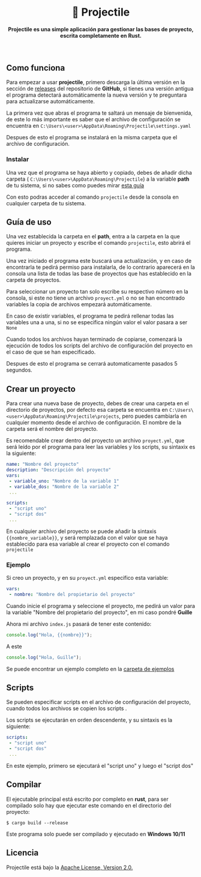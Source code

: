 <center>
    <h1 align="center">🚀 Projectile</h1>
    <h4 align="center"><b>Projectile</b> es una simple aplicación para gestionar las bases de proyecto, escrita completamente en Rust.</h4>
</center>
<br>

## Como funciona

Para empezar a usar **projectile**, primero descarga la última versión en la sección de [releases](https://github.com/holasoyender/Projectile/releases) del repositorio de **GitHub**, si tienes una versión antigua el programa detectará automáticamente la nueva versión y te preguntara para actualizarse automáticamente.

La primera vez que abras el programa te saltará un mensaje de bienvenida, de este lo más importante es saber que el archivo de configuración se encuentra en `C:\Users\<user>\AppData\Roaming\Projectile\settings.yaml`

Despues de esto el programa se instalará en la misma carpeta que el archivo de configuración.

### Instalar

Una vez que el programa se haya abierto y copiado, debes de añadir dicha carpeta ( `C:\Users\<user>\AppData\Roaming\Projectile`) a la variable **path** de tu sistema, si no sabes como puedes mirar [esta guía](https://github.com/holasoyender/Projectile/blob/main/docs/path.md)

Con esto podras acceder al comando `projectile` desde la consola en cualquier carpeta de tu sistema.

## Guía de uso

Una vez establecida la carpeta en el **path**, entra a la carpeta en la que quieres iniciar un proyecto y escribe el comando `projectile`, esto abrirá el programa.

Una vez iniciado el programa este buscará una actualización, y en caso de encontrarla te pedirá permiso para instalarla, de lo contrario aparecerá en la consola una lista de todas las base de proyectos que has establecido en la carpeta de proyectos.

Para seleccionar un proyecto tan solo escribe su respectivo número en la consola, si este no tiene un archivo `proyect.yml` o no se han encontrado variables la copia de archivos empezará automáticamente.

En caso de existir variables, el programa te pedirá rellenar todas las variables una a una, si no se especifica ningún valor el valor pasara a ser `None`

Cuando todos los archivos hayan terminado de copiarse, comenzará la ejecución de todos los scripts del archivo de configuración del proyecto en el caso de que se han especificado.

Despues de esto el programa se cerrará automaticamente pasados 5 segundos.

## Crear un proyecto

Para crear una nueva base de proyecto, debes de crear una carpeta en el directorio de proyectos, por defecto esa carpeta se encuentra en `C:\Users\<user>\AppData\Roaming\Projectile\projects`, pero puedes cambiarla en cualquier momento desde el archivo de configuración. El nombre de la carpeta será el nombre del proyecto.

Es recomendable crear dentro del proyecto un archivo `proyect.yml`, que será leído por el programa para leer las variables y los scripts, su sintaxix es la siguiente:
```yml
name: "Nombre del proyecto"
description: "Descripción del proyecto"
vars:
 - variable_uno: "Nombre de la variable 1"
 - variable_dos: "Nombre de la variable 2"
 ...

scripts:
 - "script uno"
 - "script dos"
 ...
```

En cualquier archivo del proyecto se puede añadir la sintaxis `{{nombre_variable}}`, y será remplazada con el valor que se haya establecido para esa variable al crear el proyecto con el comando `projectile`

### Ejemplo

Si creo un proyecto, y en su `proyect.yml` especifico esta variable:
```yml
vars:
 - nombre: "Nombre del propietario del proyecto"
 ```
Cuando inicie el programa  y seleccione el proyecto, me pedirá un valor para la variable "Nombre del propietario del proyecto", en mi caso pondré **Guille**

Ahora mi archivo `index.js` pasará de tener este contenido:
```js
console.log("Hola, {{nombre}}");
```
A este
```js
console.log("Hola, Guille"); 
```
Se puede encontrar un ejemplo completo en la [carpeta de ejemplos](https://github.com/holasoyender/Projectile/tree/main/examples)

## Scripts

Se pueden especificar scripts en el archivo de configuración del proyecto, cuando todos los archivos se copien los scripts .

Los scripts se ejecutarán en orden descendente, y su sintaxis es la siguiente:
```yml
scripts:
 - "script uno"
 - "script dos"
 ...
 ```
 En este ejemplo, primero se ejecutará el "script uno" y luego el "script dos"

 ## Compilar

 El ejecutable principal está escrito por completo en **rust**, para ser compilado solo hay que ejecutar este comando en el directorio del proyecto:
 ```shell
 $ cargo build --release
 ```
 Este programa solo puede ser compilado y ejecutado en **Windows 10/11**

 ## Licencia

 Projectile está bajo la [Apache License, Version 2.0.](https://github.com/holasoyender/Projectile/blob/main/LICENSE)